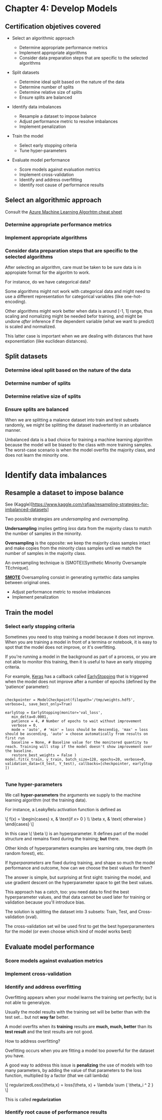 # Chapter 4: Develop Models

## Certification objetives covered

- Select an algorithmic approach
  - Determine appropriate performance metrics
  - Implement appropriate algorithms
  - Consider data preparation steps that are specific to the selected algorithms

- Split datasets
   - Determine ideal split based on the nature of the data
   - Determine number of splits
   - Determine relative size of splits
   - Ensure splits are balanced

- Identify data imbalances
   - Resample a dataset to impose balance
   - Adjust performance metric to resolve imbalances
   - Implement penalization
   
- Train the model
   - Select early stopping criteria
   - Tune hyper-parameters

- Evaluate model performance
   - Score models against evaluation metrics
   - Implement cross-validation
   - Identify and address overfitting
   - Identify root cause of performance results

## Select an algorithmic approach

Consult the [Azure Machine Learning Algorhtm cheat sheet](https://docs.microsoft.com/en-us/azure/machine-learning/studio/algorithm-cheat-sheet )    

### Determine appropriate performance metrics

### Implement appropriate algorithms

### Consider data preparation steps that are specific to the selected algorithms

After selecting an algorithm, care must be taken to be sure data is in appropiate format for the algoritm to work.

For instance, do we have categorical data?

Some algorithms might not work with categorical data and might need to use a different representation for categorical variables (like one-hot-encoding).

Other algorithms might work better when data is around [-1, 1] range, thus scaling and nomalizing might be needed befor training, and might be undone *after* inference if the dependent variable (what we want to predict) is scaled and normalized.

This latter case is important when we are dealing with distances that have exponentiation (like euclidean distances).


## Split datasets
### Determine ideal split based on the nature of the data
### Determine number of splits
### Determine relative size of splits

### Ensure splits are balanced

When we are splitting a malance dataset into train and test subsets randomly, we might be splitting the dataset inadvertently in an unbalance manner.

Unbalanced data is a bad choice for training a machine learning algorithm because the model will be biased to the class with more training samples. The worst-case scenario is when the model overfits the majority class, and does not learn the minority one.

# Identify data imbalances

## Resample a dataset to impose balance
   See (Kaggle)[https://www.kaggle.com/rafjaa/resampling-strategies-for-imbalanced-datasets]

Two possible strategies are *undersampling* and *oversampling*.

**Undersampling** implies getting _less_ data from the majority class to match the number of samples in the minority.

**Oversampling** is the opposite: we keep the majority class samples intact and make copies from the minority class samples until we match the number of samples in the majority class.

An oversampling technique is (SMOTE)[Synthetic Minority Oversample TEchnique].

**[SMOTE](https://imbalanced-learn.readthedocs.io/en/stable/over_sampling.html#smote-adasyn)** Oversampling consist in generating syntethic data samples between original ones.   

   - Adjust performance metric to resolve imbalances 
   - Implement penalization


## Train the model

###  Select early stopping criteria

Sometimes you need to stop training a model because it does not improve.
When you are training a model in front of a termina or notebook, it is easy to spot that the model does not improve, or it's overfitting.

If you're running a model in the background as part of a process, or you are not able to monitor this training, then it is useful to have an early stopping criteria.

For example, [Keras](https://keras.io) has a callback called [EarlyStopping]() that is triggered when the model does not improve after a number of epochs (defined by the 'patience' parameter):

```{python}

checkpointer = ModelCheckpoint(filepath='/tmp/weights.hdf5', verbose=1, save_best_only=True)

earlyStop = EarlyStopping(monitor='val_loss',
   min_delta=0.0001, 
   patience = 4, # Number of epochs to wait without improvement
   verbose = 0, 
   mode = 'auto', # 'min' = loss should be descendig, 'max' = loss should be ascending, 'auto' = choose automatically from results on first run
   baseline = None, # Baseline value for the monitored quantity to reach. Training will stop if the model doesn't show improvement over the baseline.
   restore_best_weights = False )
model.fit(x_train, y_train, batch_size=128, epochs=20, verbose=0, validation_data=(X_test, Y_test), callbacks=[checkpointer, earlyStop ])


```

### Tune hyper-parameters

We call **hyper-parameters** the arguments we supply to the machine learning algorithm (not the training data).

For instance, a LeakyRelu activation function is defined as 

\\[ f(x) = 
   \begin{cases} 
   x,          & \text{if $x$> 0 } \\\\
   \beta x, & \text{ otherwise } 
   \end{cases}
\\]

In this case \\( \beta \\) is an hyperparameter. It defines part of the model structure and remains fixed during the training; **but** there.

Other kinds of hyperparameters examples are learning rate, tree depth (in random forest), etc.

If *hyperparameters* are fixed during training, and shape so much the model performance and outcome, how can we choose the best values for them?

The answer is simple, but surprising at first sight: training the model, and use gradient descent on the hyperparameter space to get the best values.

This approach has a catch, too: you need data to find the best hyperparameter values, and that data cannot be used later for training or validation because you'll introduce bias.

The solution is splitting the dataset into 3 subsets: Train, Test, and Cross-validation (xval).

The cross-validation set wil be used first to get the best hyperparamenters for the model (or even choose which kind of model works best) 

## Evaluate model performance

### Score models against evaluation metrics

### Implement cross-validation

### Identify and address overfitting

Overfitting appears when your model learns the training set perfectly; but is not able to generalyze.

Usually the model results with the training set will be better than with the test set... but not **way far** better.

A model overfits when its **training** results are **much, much, better** than its **test result** and the test results are not good.

How to address overfitting?

Ovefitting occurs when you are fitting a model too powerful for the dataset you have.

A good way to address this issue is **penalizing** the use of models with too many parameters, by adding the value of that parameters to the loss function, multiplied by a factor (that we call lambda)

\\[ regularizedLoss(\theta,x) = loss(\theta, x) + \lambda \sum { \theta_i ^ 2 } \\]

This is called **regularization**

### Identify root cause of performance results
